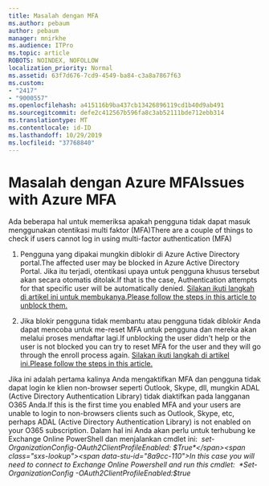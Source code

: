 ```yaml
---
title: Masalah dengan MFA
ms.author: pebaum
author: pebaum
manager: mnirkhe
ms.audience: ITPro
ms.topic: article
ROBOTS: NOINDEX, NOFOLLOW
localization_priority: Normal
ms.assetid: 63f7d676-7cd9-4549-ba84-c3a8a7867f63
ms.custom:
- "2417"
- "9000557"
ms.openlocfilehash: a415116b9ba437cb13426896119cd1b40d9ab491
ms.sourcegitcommit: defe2c412567b596fa8c3ab52111bde712ebb314
ms.translationtype: MT
ms.contentlocale: id-ID
ms.lasthandoff: 10/29/2019
ms.locfileid: "37768840"
---
```

# <a name="issues-with-azure-mfa"></a><span data-ttu-id="8a9cc-102">Masalah dengan Azure MFA</span><span class="sxs-lookup"><span data-stu-id="8a9cc-102">Issues with Azure MFA</span></span>
<span data-ttu-id="8a9cc-103">Ada beberapa hal untuk memeriksa apakah pengguna tidak dapat masuk menggunakan otentikasi multi faktor (MFA)</span><span class="sxs-lookup"><span data-stu-id="8a9cc-103">There are a couple of things to check if users cannot log in using multi-factor authentication (MFA)</span></span>

1. <span data-ttu-id="8a9cc-104">Pengguna yang dipakai mungkin diblokir di Azure Active Directory portal.</span><span class="sxs-lookup"><span data-stu-id="8a9cc-104">The affected user may be blocked in Azure Active Directory Portal.</span></span> <span data-ttu-id="8a9cc-105">Jika itu terjadi, otentikasi upaya untuk pengguna khusus tersebut akan secara otomatis ditolak.</span><span class="sxs-lookup"><span data-stu-id="8a9cc-105">If that is the case, Authentication attempts for that specific user will be automatically denied.</span></span> [<span data-ttu-id="8a9cc-106">Silakan ikuti langkah di artikel ini untuk membukanya.</span><span class="sxs-lookup"><span data-stu-id="8a9cc-106">Please follow the steps in this article to unblock them.</span></span>](https://docs.microsoft.com/azure/active-directory/authentication/howto-mfa-mfasettings#block-and-unblock-users)

2. <span data-ttu-id="8a9cc-107">Jika blokir pengguna tidak membantu atau pengguna tidak diblokir Anda dapat mencoba untuk me-reset MFA untuk pengguna dan mereka akan melalui proses mendaftar lagi.</span><span class="sxs-lookup"><span data-stu-id="8a9cc-107">If unblocking the user didn't help or the user is not blocked you can try to reset MFA for the user and they will go through the enroll process again.</span></span> [<span data-ttu-id="8a9cc-108">Silakan ikuti langkah di artikel ini.</span><span class="sxs-lookup"><span data-stu-id="8a9cc-108">Please follow the steps in this article.</span></span>](https://docs.microsoft.com/azure/active-directory/authentication/howto-mfa-userdevicesettings#require-users-to-provide-contact-methods-again)

<span data-ttu-id="8a9cc-109">Jika ini adalah pertama kalinya Anda mengaktifkan MFA dan pengguna tidak dapat login ke klien non-browser seperti Outlook, Skype, dll, mungkin ADAL (Active Directory Authentication Library) tidak diaktifkan pada langganan O365 Anda.</span><span class="sxs-lookup"><span data-stu-id="8a9cc-109">If this is the first time you enabled MFA and your users are unable to login to non-browsers clients such as Outlook, Skype, etc, perhaps ADAL (Active Directory Authentication Library) is not enabled on your O365 subscription.</span></span> <span data-ttu-id="8a9cc-110">Dalam hal ini Anda akan perlu untuk terhubung ke Exchange Online PowerShell dan menjalankan cmdlet ini:  *set-OrganizationConfig-OAuth2ClientProfileEnabled: $True*</span><span class="sxs-lookup"><span data-stu-id="8a9cc-110">In this case you will need to connect to Exchange Online Powershell and run this cmdlet:  *Set-OrganizationConfig -OAuth2ClientProfileEnabled:$true*</span></span>